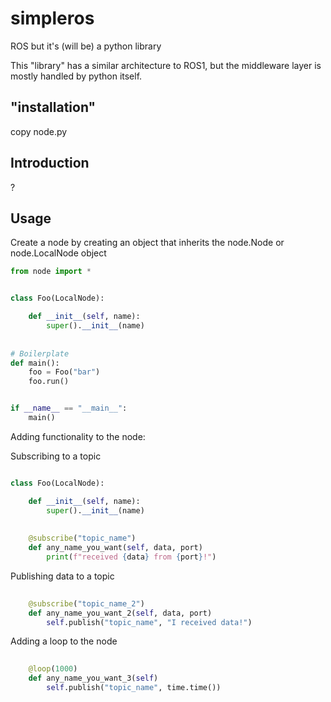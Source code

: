 # simpleros
ROS but it's (will be) a python library


This "library" has a similar architecture to ROS1, but the middleware layer is mostly handled by python itself. 


## "installation"
copy node.py 


## Introduction

?

## Usage

Create a node by creating an object that inherits the node.Node or node.LocalNode object

```python
from node import *


class Foo(LocalNode):

    def __init__(self, name):
        super().__init__(name)
        
        
# Boilerplate
def main():
    foo = Foo("bar")
    foo.run()


if __name__ == "__main__":
    main()
```

Adding functionality to the node:


Subscribing to a topic

```python

class Foo(LocalNode):

    def __init__(self, name):
        super().__init__(name)
        
        
    @subscribe("topic_name")
    def any_name_you_want(self, data, port)
        print(f"received {data} from {port}!")

```

Publishing data to a topic

```python
        
    @subscribe("topic_name_2")
    def any_name_you_want_2(self, data, port)
        self.publish("topic_name", "I received data!")

```


Adding a loop to the node

```python
    
    @loop(1000)
    def any_name_you_want_3(self)
        self.publish("topic_name", time.time())

```
